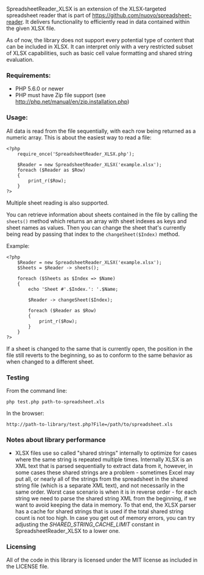 SpreadsheetReader_XLSX is an extension of the XLSX-targeted spreadsheet reader that is part of https://github.com/nuovo/spreadsheet-reader.
It delivers functionality to efficiently read in data contained within the given XLSX file.

As of now, the library does not support every potential type of content that can be included in XLSX. It can interpret only with a
very restricted subset of XLSX capabilities, such as basic cell value formatting and shared string evaluation.

### Requirements:
*  PHP 5.6.0 or newer
*  PHP must have Zip file support (see http://php.net/manual/en/zip.installation.php)

### Usage:

All data is read from the file sequentially, with each row being returned as a numeric array.
This is about the easiest way to read a file:

    <?php
        require_once('SpreadsheetReader_XLSX.php');
    
        $Reader = new SpreadsheetReader_XLSX('example.xlsx');
        foreach ($Reader as $Row)
        {
            print_r($Row);
        }
    ?>

Multiple sheet reading is also supported.

You can retrieve information about sheets contained in the file by calling the `sheets()` method which returns an array with
sheet indexes as keys and sheet names as values. Then you can change the sheet that's currently being read by passing that index
to the `changeSheet($Index)` method.

Example:

    <?php
        $Reader = new SpreadsheetReader_XLSX('example.xlsx');
        $Sheets = $Reader -> sheets();
    
        foreach ($Sheets as $Index => $Name)
        {
            echo 'Sheet #'.$Index.': '.$Name;
    
            $Reader -> changeSheet($Index);
    
            foreach ($Reader as $Row)
            {
                print_r($Row);
            }
        }
    ?>

If a sheet is changed to the same that is currently open, the position in the file still reverts to the beginning, so as to conform
to the same behavior as when changed to a different sheet.

### Testing

From the command line:

    php test.php path-to-spreadsheet.xls

In the browser:

    http://path-to-library/test.php?File=/path/to/spreadsheet.xls

### Notes about library performance
*  XLSX files use so called "shared strings" internally to optimize for cases where the same string is repeated multiple times.
	Internally XLSX is an XML text that is parsed sequentially to extract data from it, however, in some cases these shared strings are a problem -
	sometimes Excel may put all, or nearly all of the strings from the spreadsheet in the shared string file (which is a separate XML text), and not necessarily in the same
	order. Worst case scenario is when it is in reverse order - for each string we need to parse the shared string XML from the beginning, if we want to avoid keeping the data in memory.
	To that end, the XLSX parser has a cache for shared strings that is used if the total shared string count is not too high. In case you get out of memory errors, you can
	try adjusting the *SHARED_STRING_CACHE_LIMIT* constant in SpreadsheetReader_XLSX to a lower one.

### Licensing
All of the code in this library is licensed under the MIT license as included in the LICENSE file.